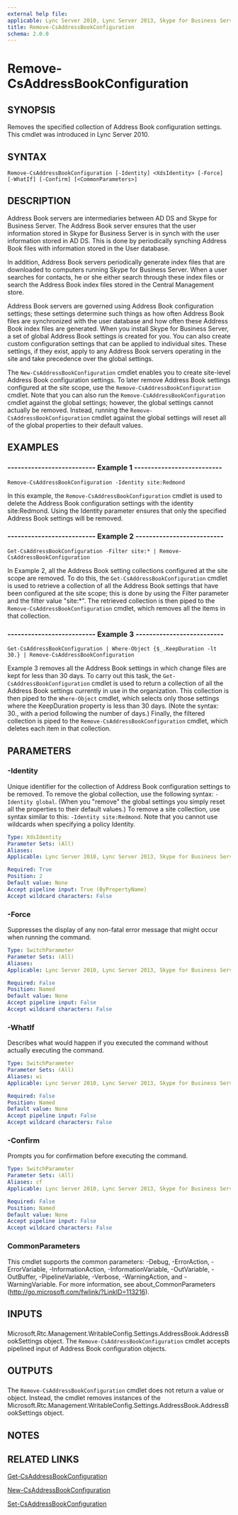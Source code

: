 ```yaml
---
external help file: 
applicable: Lync Server 2010, Lync Server 2013, Skype for Business Server 2015
title: Remove-CsAddressBookConfiguration
schema: 2.0.0
---
```


# Remove-CsAddressBookConfiguration

## SYNOPSIS
Removes the specified collection of Address Book configuration settings.
This cmdlet was introduced in Lync Server 2010.


## SYNTAX

```
Remove-CsAddressBookConfiguration [-Identity] <XdsIdentity> [-Force] [-WhatIf] [-Confirm] [<CommonParameters>]
```

## DESCRIPTION
Address Book servers are intermediaries between AD DS and Skype for Business Server.
The Address Book server ensures that the user information stored in Skype for Business Server is in synch with the user information stored in AD DS.
This is done by periodically synching Address Book files with information stored in the User database.

In addition, Address Book servers periodically generate index files that are downloaded to computers running Skype for Business Server.
When a user searches for contacts, he or she either search through these index files or search the Address Book index files stored in the Central Management store.

Address Book servers are governed using Address Book configuration settings; these settings determine such things as how often Address Book files are synchronized with the user database and how often these Address Book index files are generated.
When you install Skype for Business Server, a set of global Address Book settings is created for you.
You can also create custom configuration settings that can be applied to individual sites.
These settings, if they exist, apply to any Address Book servers operating in the site and take precedence over the global settings.

The `New-CsAddressBookConfiguration` cmdlet enables you to create site-level Address Book configuration settings.
To later remove Address Book settings configured at the site scope, use the `Remove-CsAddressBookConfiguration` cmdlet.
Note that you can also run the `Remove-CsAddressBookConfiguration` cmdlet against the global settings; however, the global settings cannot actually be removed.
Instead, running the `Remove-CsAddressBookConfiguration` cmdlet against the global settings will reset all of the global properties to their default values.


## EXAMPLES

### -------------------------- Example 1 --------------------------
```
Remove-CsAddressBookConfiguration -Identity site:Redmond
```

In this example, the `Remove-CsAddressBookConfiguration` cmdlet is used to delete the Address Book configuration settings with the identity site:Redmond.
Using the Identity parameter ensures that only the specified Address Book settings will be removed.


### -------------------------- Example 2 --------------------------
```
Get-CsAddressBookConfiguration -Filter site:* | Remove-CsAddressBookConfiguration
```

In Example 2, all the Address Book setting collections configured at the site scope are removed.
To do this, the `Get-CsAddressBookConfiguration` cmdlet is used to retrieve a collection of all the Address Book settings that have been configured at the site scope; this is done by using the Filter parameter and the filter value "site:*".
The retrieved collection is then piped to the `Remove-CsAddressBookConfiguration` cmdlet, which removes all the items in that collection.


### -------------------------- Example 3 --------------------------
```
Get-CsAddressBookConfiguration | Where-Object {$_.KeepDuration -lt 30.} | Remove-CsAddressBookConfiguration
```

Example 3 removes all the Address Book settings in which change files are kept for less than 30 days.
To carry out this task, the `Get-CsAddressBookConfiguration` cmdlet is used to return a collection of all the Address Book settings currently in use in the organization.
This collection is then piped to the `Where-Object` cmdlet, which selects only those settings where the KeepDuration property is less than 30 days.
(Note the syntax: 30., with a period following the number of days.) Finally, the filtered collection is piped to the `Remove-CsAddressBookConfiguration` cmdlet, which deletes each item in that collection.


## PARAMETERS

### -Identity
Unique identifier for the collection of Address Book configuration settings to be removed.
To remove the global collection, use the following syntax: `-Identity global`.
(When you "remove" the global settings you simply reset all the properties to their default values.) To remove a site collection, use syntax similar to this: `-Identity site:Redmond`.
Note that you cannot use wildcards when specifying a policy Identity.

```yaml
Type: XdsIdentity
Parameter Sets: (All)
Aliases: 
Applicable: Lync Server 2010, Lync Server 2013, Skype for Business Server 2015

Required: True
Position: 2
Default value: None
Accept pipeline input: True (ByPropertyName)
Accept wildcard characters: False
```

### -Force
Suppresses the display of any non-fatal error message that might occur when running the command.

```yaml
Type: SwitchParameter
Parameter Sets: (All)
Aliases: 
Applicable: Lync Server 2010, Lync Server 2013, Skype for Business Server 2015

Required: False
Position: Named
Default value: None
Accept pipeline input: False
Accept wildcard characters: False
```

### -WhatIf
Describes what would happen if you executed the command without actually executing the command.

```yaml
Type: SwitchParameter
Parameter Sets: (All)
Aliases: wi
Applicable: Lync Server 2010, Lync Server 2013, Skype for Business Server 2015

Required: False
Position: Named
Default value: None
Accept pipeline input: False
Accept wildcard characters: False
```

### -Confirm
Prompts you for confirmation before executing the command.

```yaml
Type: SwitchParameter
Parameter Sets: (All)
Aliases: cf
Applicable: Lync Server 2010, Lync Server 2013, Skype for Business Server 2015

Required: False
Position: Named
Default value: None
Accept pipeline input: False
Accept wildcard characters: False
```

### CommonParameters
This cmdlet supports the common parameters: -Debug, -ErrorAction, -ErrorVariable, -InformationAction, -InformationVariable, -OutVariable, -OutBuffer, -PipelineVariable, -Verbose, -WarningAction, and -WarningVariable. For more information, see about_CommonParameters (http://go.microsoft.com/fwlink/?LinkID=113216).

## INPUTS

###  
Microsoft.Rtc.Management.WritableConfig.Settings.AddressBook.AddressBookSettings object.
The `Remove-CsAddressBookConfiguration` cmdlet accepts pipelined input of Address Book configuration objects.

## OUTPUTS

###  
The `Remove-CsAddressBookConfiguration` cmdlet does not return a value or object.
Instead, the cmdlet removes instances of the Microsoft.Rtc.Management.WritableConfig.Settings.AddressBook.AddressBookSettings object.

## NOTES

## RELATED LINKS

[Get-CsAddressBookConfiguration]()

[New-CsAddressBookConfiguration]()

[Set-CsAddressBookConfiguration]()
